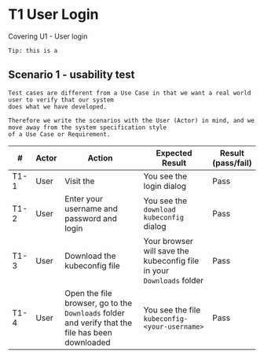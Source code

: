# T1 User Login
Covering U1 - User login

```Tip: this is a ```

## Scenario 1 - usability test
```
Test cases are different from a Use Case in that we want a real world user to verify that our system 
does what we have developed.

Therefore we write the scenarios with the User (Actor) in mind, and we move away from the system specification style
of a Use Case or Requirement. 
```

| #    | Actor | Action                                                                                           | Expected Result                                                       | Result<br/>(pass/fail) | 
|------|-------|--------------------------------------------------------------------------------------------------|-----------------------------------------------------------------------|------------------------|
| T1-1 | User  | Visit the <insert exact URL here>                                                                | You see the login dialog                                              | Pass                   |
| T1-2 | User  | Enter your username and password and login                                                       | You see the `download kubeconfig` dialog                              | Pass                   |
| T1-3 | User  | Download the kubeconfig file                                                                     | Your browser will save the kubeconfig file in your `Downloads` folder | Pass                   |
| T1-4 | User  | Open the file browser, go to the `Downloads` folder and verify that the file has been downloaded | You see the file `kubeconfig-<your-username>`                         | Pass                   |

